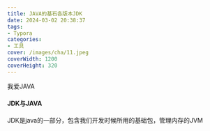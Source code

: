 ```yaml
---
title: JAVA的基石各版本JDK
date: 2024-03-02 20:38:37
tags:
- Typora
categories:
- 工具
cover: /images/cha/11.jpeg
coverWidth: 1200
coverHeight: 320
---
```


我爱JAVA

<!-- more -->

#### JDK与JAVA

JDK是java的一部分，包含我们开发时候所用的基础包，管理内存的JVM
